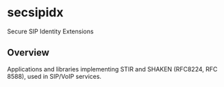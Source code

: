 # secsipidx #

Secure SIP Identity Extensions

## Overview ##

Applications and libraries implementing STIR and SHAKEN (RFC8224, RFC 8588),
used in SIP/VoIP services.
